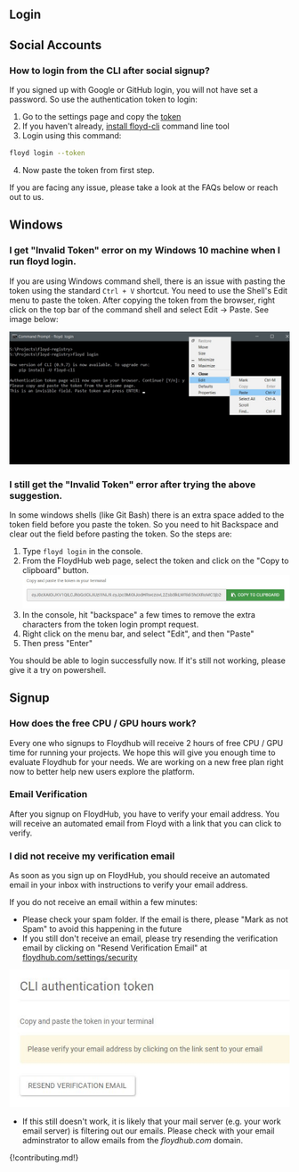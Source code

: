 ## Login

## Social Accounts

### How to login from the CLI after social signup?

If you signed up with Google or GitHub login, you will not have set a password. So use the authentication token to login:

1. Go to the settings page and copy the [token](https://www.floydhub.com/settings/security)
2. If you haven't already, [install floyd-cli](../guides/basics/install/) command line tool
3. Login using this command:
```bash
floyd login --token
```
4. Now paste the token from first step.

If you are facing any issue, please take a look at the FAQs below or reach out to us.

## Windows

### I get "Invalid Token" error on my Windows 10 machine when I run floyd login.

If you are using Windows command shell, there is an issue with pasting the token using the
standard `Ctrl + V` shortcut. You need to use the Shell's Edit menu to paste the token. After copying the token from the browser, right click on the top bar of the command shell and select Edit -> Paste. See image below:

![Windows 10 Login](../img/login_win_10.jpg)

### I still get the "Invalid Token" error after trying the above suggestion.

In some windows shells (like Git Bash) there is an extra space added to the token field
before you paste the token. So you need to hit Backspace and clear out the field before pasting
the token. So the steps are:

1. Type `floyd login` in the console.
2. From the FloydHub web page, select the token and click on the "Copy to clipboard" button.
![Windows 10 Login](../img/login_token.jpg)
3. In the console, hit "backspace" a few times to remove the extra characters from the token login prompt request.
4. Right click on the menu bar, and select "Edit", and then "Paste"
5. Then press "Enter"

You should be able to login successfully now. If it's still not working, please give it a try on powershell.


## Signup

### How does the free CPU / GPU hours work?

Every one who signups to Floydhub will receive 2 hours of free CPU / GPU time
for running your projects. We hope this will give you enough time to evaluate
Floydhub for your needs. We are working on a new free plan right now to better
help new users explore the platform.

### Email Verification

After you signup on FloydHub, you have to verify your email address. You will receive an automated email from Floyd with a link that you can click to verify.

### I did not receive my verification email

As soon as you sign up on FloydHub, you should receive an automated email in your inbox with instructions to verify your email address.

If you do not receive an email within a few minutes:

- Please check your spam folder. If the email is there, please "Mark as not Spam" to avoid this happening in the future
- If you still don't receive an email, please try resending the verification email by clicking on "Resend Verification Email" at [floydhub.com/settings/security](https://www.floydhub.com/settings/security)

![Resend Verification Email](../img/VerifyEmail.jpg)

- If this still doesn't work, it is likely that your mail server (e.g. your work email server) is filtering out our emails. Please check with your email adminstrator to allow emails from the *floydhub.com* domain.


{!contributing.md!}
